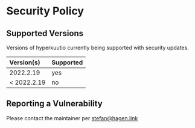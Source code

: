 # Security Policy

## Supported Versions

Versions of hyperkuutio currently being supported with security updates.

| Version(s)   | Supported |
|:------------ |:--------- |
| 2022.2.19    | yes       |
| < 2022.2.19  | no        |

## Reporting a Vulnerability

Please contact the maintainer per stefan@hagen.link
